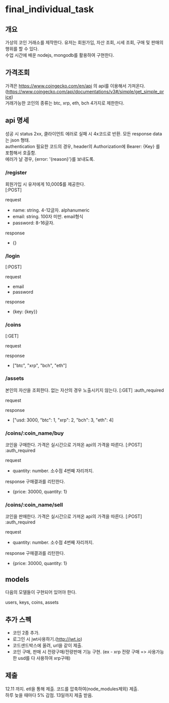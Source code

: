 # final_individual_task

## 개요

가상의 코인 거래소를 제쟉한다. 유저는 회원가입, 자산 조회, 시세 조회, 구매 및 판매의 행위를 할 수 있다.  
수업 시간에 배운 nodejs, mongodb를 활용하여 구현한다.

## 가격조회

가격은 https://www.coingecko.com/en/api 의 api를 이용해서 가져온다. (https://www.coingecko.com/api/documentations/v3#/simple/get_simple_price)  
거래가능한 코인의 종류는 btc, xrp, eth, bch 4가지로 제한한다.  


## api 명세

성공 시 status 2xx, 클라이언트 에러로 실패 시 4x코드로 반환. 
모든 response data는 json 형태.  
authentication 필요한 코드의 경우, header의 Authorization에 Bearer: {Key} 를 포함해서 호출함.  
에러가 날 경우, {error: '{reason}'}를 보내도록.


### /register
회원가입 시 유저에게 10,000$를 제공한다.  
[:POST]

request


- name: string. 4-12글자. alphanumeric
- email: string. 100자 미만. email형식
- password: 8-16글자.


response
 - {}

### /login
[:POST]

request
- email
- password


response
- {key: {key}}

### /coins
[:GET]

request


response
- ["btc", "xrp", "bch", "eth"]

### /assets
본인의 자산을 조회한다. 없는 자산의 경우 노출시키지 않는다.
[:GET]
:auth_required  


request

response
- ["usd: 3000, "btc": 1, "xrp": 2, "bch": 3, "eth": 4]


### /coins/:coin_name/buy
코인을 구매한다. 가격은 실시간으로 가져온 api의 가격을 따른다.
[:POST]
:auth_required  

request
- quantity: number. 소수점 4번째 자리까지.

response
구매결과를 리턴한다.
- {price: 30000, quantity: 1}


### /coins/:coin_name/sell
코인을 판매한다. 가격은 실시간으로 가져온 api의 가격을 따른다.
[:POST]
:auth_required  


request
- quantity: number. 소수점 4번째 자리까지.


response
구매결과를 리턴한다.
- {price: 30000, quantity: 1}




## models

다음의 모델들이 구현되어 있어야 한다.  

users, keys, coins, assets

## 추가 스펙

- 코인 2종 추가.  
- 로그인 시 jwt사용하기.(http://jwt.io)  
- 코드샌드박스에 올려, url을 같이 제출.
- 코인 구매, 판매 시 전량구매/전량판매 기능 구현. (ex - xrp 전량 구매 => 사용가능한 usd를 다 사용하여 xrp구매)


## 제출
12.11 까지. etl을 통해 제출. 코드를 압축하여(node_modules제외) 제출.  
하루 늦을 때마다 5% 감점. 13일까지 제출 받음.
